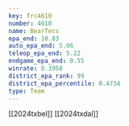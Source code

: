 ```yaml
---
key: frc4610
number: 4610
name: BearTecs
epa_end: 10.83
auto_epa_end: 5.06
teleop_epa_end: 5.22
endgame_epa_end: 0.55
winrate: 0.3958
district_epa_rank: 99
district_epa_percentile: 0.4734
type: Team
---
```

[[2024txbel]]
[[2024txdal]]
